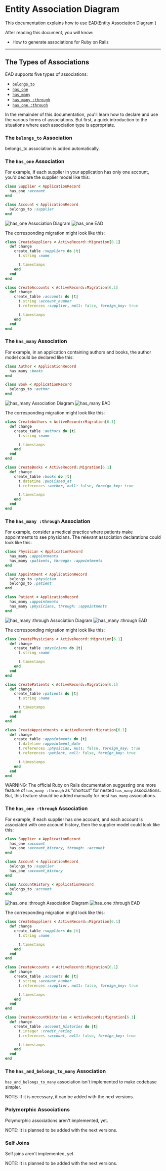 
Entity Association Diagram
==========================

This documentation explains how to use EAD(Entity Association Diagram )

After reading this document, you will know:

* How to generate associations for Ruby on Rails

--------------------------------------------------------------------------------

The Types of Associations
-------------------------

EAD supports five types of associations:

* [`belongs_to`][]
* [`has_one`][]
* [`has_many`][]
* [`has_many :through`][`has_many`]
* [`has_one :through`][`has_one`]


In the remainder of this documentation, you'll learn how to declare and use the various forms of associations. But first, a quick introduction to the situations where each association type is appropriate.

[`belongs_to`]: https://api.rubyonrails.org/classes/ActiveRecord/Associations/ClassMethods.html#method-i-belongs_to
[`has_many`]: https://api.rubyonrails.org/classes/ActiveRecord/Associations/ClassMethods.html#method-i-has_many
[`has_one`]: https://api.rubyonrails.org/classes/ActiveRecord/Associations/ClassMethods.html#method-i-has_one

### The `belongs_to` Association

belongs_to association is added automatically.

### The `has_one` Association

For example, if each supplier in your application has only one account, you'd declare the supplier model like this:

```ruby
class Supplier < ApplicationRecord
  has_one :account
end

class Account < ApplicationRecord
  belongs_to :supplier
end
```

![has_one Association Diagram](./images/has_one.png)
![has_one EAD](./images/has_one_ead.png)

The corresponding migration might look like this:

```ruby
class CreateSuppliers < ActiveRecord::Migration[6.1]
  def change
    create_table :suppliers do |t|
      t.string :name

      t.timestamps
    end
  end
end

class CreateAccounts < ActiveRecord::Migration[6.1]
  def change
    create_table :accounts do |t|
      t.string :account_number
      t.references :supplier, null: false, foreign_key: true

      t.timestamps
    end
  end
end
```


### The `has_many` Association

 For example, in an application containing authors and books, the author model could be declared like this:

```ruby
class Author < ApplicationRecord
  has_many :books
end

class Book < ApplicationRecord
  belongs_to :author
end
```


![has_many Association Diagram](./images/has_many.png)
![has_many EAD](./images/has_many_ead.png)


The corresponding migration might look like this:

```ruby
class CreateAuthors < ActiveRecord::Migration[6.1]
  def change
    create_table :authors do |t|
      t.string :name

      t.timestamps
    end
  end
end

class CreateBooks < ActiveRecord::Migration[6.1]
  def change
    create_table :books do |t|
      t.datetime :published_at
      t.references :author, null: false, foreign_key: true

      t.timestamps
    end
  end
end

```


### The `has_many :through` Association

 For example, consider a medical practice where patients make appointments to see physicians. The relevant association declarations could look like this:

```ruby
class Physician < ApplicationRecord
  has_many :appointments
  has_many :patients, through: :appointments
end

class Appointment < ApplicationRecord
  belongs_to :physician
  belongs_to :patient
end

class Patient < ApplicationRecord
  has_many :appointments
  has_many :physicians, through: :appointments
end

```


![has_many :through Association Diagram](./images/has_many_through.png)
![has_many :through EAD](./images/has_many_through_ead.png)


The corresponding migration might look like this:

```ruby
class CreatePhysicians < ActiveRecord::Migration[6.1]
  def change
    create_table :physicians do |t|
      t.string :name

      t.timestamps
    end
  end
end

class CreatePatients < ActiveRecord::Migration[6.1]
  def change
    create_table :patients do |t|
      t.string :name

      t.timestamps
    end
  end
end

class CreateAppointments < ActiveRecord::Migration[6.1]
  def change
    create_table :appointments do |t|
      t.datetime :appointment_date
      t.references :physician, null: false, foreign_key: true
      t.references :patient, null: false, foreign_key: true

      t.timestamps
    end
  end
end

```

WARNING: The official Ruby on Rails documentation suggesting one more feature of `has_many :through` as "shortcut" for nested `has_many` associations. But, this feature should be added manually for nest `has_many` associations.

### The `has_one :through` Association

For example, if each supplier has one account, and each account is associated with one account history, then the
supplier model could look like this:

```ruby
class Supplier < ApplicationRecord
  has_one :account
  has_one :account_history, through: :account
end

class Account < ApplicationRecord
  belongs_to :supplier
  has_one :account_history
end

class AccountHistory < ApplicationRecord
  belongs_to :account
end
```

![has_one :through Association Diagram](./images/has_one_through.png)
![has_one :through EAD](./images/has_one_through_ead.png)

The corresponding migration might look like this:

```ruby
class CreateSuppliers < ActiveRecord::Migration[6.1]
  def change
    create_table :suppliers do |t|
      t.string :name

      t.timestamps
    end
  end
end

class CreateAccounts < ActiveRecord::Migration[6.1]
  def change
    create_table :accounts do |t|
      t.string :account_number
      t.references :supplier, null: false, foreign_key: true

      t.timestamps
    end
  end
end

class CreateAccountHistories < ActiveRecord::Migration[6.1]
  def change
    create_table :account_histories do |t|
      t.integer :credit_rating
      t.references :account, null: false, foreign_key: true

      t.timestamps
    end
  end
end
```

### The `has_and_belongs_to_many` Association

`has_and_belongs_to_many` association isn't implemented to make codebase simpler. 

NOTE: If it is necessary, it can be added with the next versions.

### Polymorphic Associations

Polymorphic associations aren't implemented, yet.

NOTE: It is planned to be added with the next versions.

### Self Joins

Self joins aren't implemented, yet.

NOTE: It is planned to be added with the next versions.